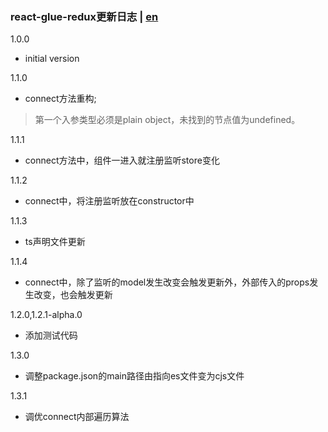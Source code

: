 ### react-glue-redux更新日志 | [en](https://github.com/ZhouYK/react-glux/blob/master/en/log.md)
1.0.0
- initial version

1.1.0
- connect方法重构;
> 第一个入参类型必须是plain object，未找到的节点值为undefined。

1.1.1
- connect方法中，组件一进入就注册监听store变化

1.1.2
- connect中，将注册监听放在constructor中

1.1.3
- ts声明文件更新

1.1.4
- connect中，除了监听的model发生改变会触发更新外，外部传入的props发生改变，也会触发更新

1.2.0,1.2.1-alpha.0
- 添加测试代码

1.3.0
- 调整package.json的main路径由指向es文件变为cjs文件

1.3.1
- 调优connect内部遍历算法
